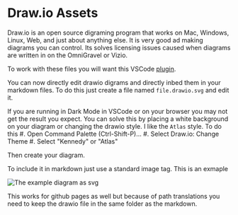 # Draw.io Assets

Draw.io is an open source digraming program that works on Mac, Windows, Linux, Web, and just about anything else.  It is very good ad making diagrams you can control.  Its solves licensing issues caused when diagrams are written in on the OmniGravel or Vizio.

To work with these files you will want this VSCode [plugin](https://marketplace.visualstudio.com/items?itemName=hediet.vscode-drawio).

You can now directly edit drawio digrams and directly inbed them in your markdown files.  To do this just create a file named `file.drawio.svg` and edit it.  

If you are running in Dark Mode in VSCode or on your browser you may not get the result you expect.  You can solve this by placing a white background on your diagram or changing the drawio style.  I like the `Atlas` style.  To do this 
#. Open Command Palette (Ctrl-Shift-P)...
#. Select Draw.io: Change Theme
#. Select "Kennedy" or "Atlas"

Then create your diagram.

To include it in markdown just use a standard image tag.  This is an exmaple

![The example diagram as svg](./example.drawio.svg)

This works for github pages as well but because of path translations you need to keep the drawio file in the same folder as the markdown. 
